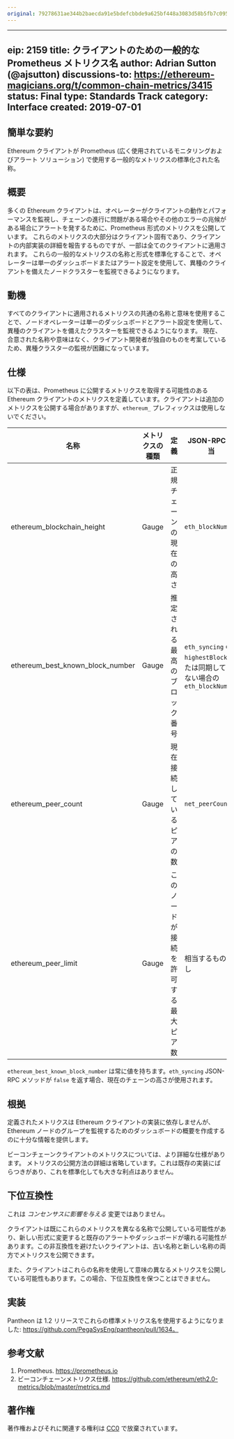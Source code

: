 ```yaml
---
original: 79278631ae344b2baecda91e5bdefcbbde9a625bf448a3083d58b5fb7c095a31
---
```


---
eip: 2159
title: クライアントのための一般的な Prometheus メトリクス名
author: Adrian Sutton (@ajsutton)
discussions-to: https://ethereum-magicians.org/t/common-chain-metrics/3415
status: Final
type: Standards Track
category: Interface
created: 2019-07-01
---

## 簡単な要約
Ethereum クライアントが Prometheus (広く使用されているモニタリングおよびアラート ソリューション) で使用する一般的なメトリクスの標準化された名称。

## 概要
多くの Ethereum クライアントは、オペレーターがクライアントの動作とパフォーマンスを監視し、チェーンの進行に問題がある場合やその他のエラーの兆候がある場合にアラートを発するために、Prometheus 形式のメトリクスを公開しています。
これらのメトリクスの大部分はクライアント固有であり、クライアントの内部実装の詳細を報告するものですが、一部は全てのクライアントに適用されます。
これらの一般的なメトリクスの名称と形式を標準化することで、オペレーターは単一のダッシュボードまたはアラート設定を使用して、異種のクライアントを備えたノードクラスターを監視できるようになります。

## 動機
すべてのクライアントに適用されるメトリクスの共通の名称と意味を使用することで、ノードオペレーターは単一のダッシュボードとアラート設定を使用して、異種のクライアントを備えたクラスターを監視できるようになります。
現在、合意された名称や意味はなく、クライアント開発者が独自のものを考案しているため、異種クラスターの監視が困難になっています。

## 仕様
以下の表は、Prometheus に公開するメトリクスを取得する可能性のある Ethereum クライアントのメトリクスを定義しています。クライアントは追加のメトリクスを公開する場合がありますが、`ethereum_` プレフィックスは使用しないでください。

| 名称                             | メトリクスの種類 | 定義                                                        | JSON-RPC 相当                                                 |
|----------------------------------|-------------|-------------------------------------------------------------------|---------------------------------------------------------------------|
| ethereum_blockchain_height       | Gauge       | 正規チェーンの現在の高さ                         | `eth_blockNumber`                                                   |
| ethereum_best_known_block_number | Gauge       | 推定される最高のブロック番号                             | `eth_syncing` の `highestBlock` または同期していない場合の `eth_blockNumber` | 
| ethereum_peer_count              | Gauge       | 現在接続しているピアの数                             | `net_peerCount`                                                     |
| ethereum_peer_limit              | Gauge       | このノードが接続を許可する最大ピア数           | 相当するものなし                                                       |

`ethereum_best_known_block_number` は常に値を持ちます。`eth_syncing` JSON-RPC メソッドが `false` を返す場合、現在のチェーンの高さが使用されます。

## 根拠
定義されたメトリクスは Ethereum クライアントの実装に依存しませんが、Ethereum ノードのグループを監視するためのダッシュボードの概要を作成するのに十分な情報を提供します。

ビーコンチェーンクライアントのメトリクスについては、より詳細な仕様があります。
メトリクスの公開方法の詳細は省略しています。これは既存の実装にばらつきがあり、これを標準化しても大きな利点はありません。

## 下位互換性
これは *コンセンサスに影響を与える* 変更ではありません。

クライアントは既にこれらのメトリクスを異なる名称で公開している可能性があり、新しい形式に変更すると既存のアラートやダッシュボードが壊れる可能性があります。この非互換性を避けたいクライアントは、古い名称と新しい名称の両方でメトリクスを公開できます。

また、クライアントはこれらの名称を使用して意味の異なるメトリクスを公開している可能性もあります。この場合、下位互換性を保つことはできません。

## 実装
Pantheon は 1.2 リリースでこれらの標準メトリクス名を使用するようになりました: https://github.com/PegaSysEng/pantheon/pull/1634。

## 参考文献

 1. Prometheus. https://prometheus.io
 2. ビーコンチェーンメトリクス仕様. https://github.com/ethereum/eth2.0-metrics/blob/master/metrics.md

## 著作権
著作権およびそれに関連する権利は [CC0](../LICENSE.md) で放棄されています。